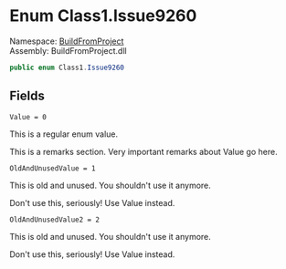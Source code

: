 ﻿# <a id="BuildFromProject_Class1_Issue9260"></a> Enum Class1.Issue9260

Namespace: [BuildFromProject](BuildFromProject.md)  
Assembly: BuildFromProject.dll  

```csharp
public enum Class1.Issue9260
```

## Fields

`Value = 0` 

This is a regular enum value.

This is a remarks section. Very important remarks about Value go here.

`OldAndUnusedValue = 1` 

This is old and unused. You shouldn't use it anymore.

Don't use this, seriously! Use Value instead.

`OldAndUnusedValue2 = 2` 

This is old and unused. You shouldn't use it anymore.

Don't use this, seriously! Use Value instead.

